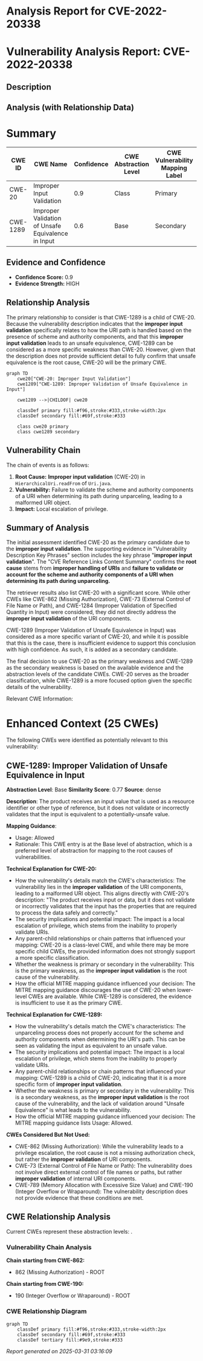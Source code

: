 # Analysis Report for CVE-2022-20338

# Vulnerability Analysis Report: CVE-2022-20338

## Description



## Analysis (with Relationship Data)

# Summary
| CWE ID | CWE Name | Confidence | CWE Abstraction Level | CWE Vulnerability Mapping Label | CWE-Vulnerability Mapping Notes |
|---|---|---|---|---|---|
| CWE-20 | Improper Input Validation | 0.9 | Class | Primary | Allowed-with-Review |
| CWE-1289 | Improper Validation of Unsafe Equivalence in Input | 0.6 | Base | Secondary | Allowed |

## Evidence and Confidence

*   **Confidence Score:** 0.9
*   **Evidence Strength:** HIGH

## Relationship Analysis
The primary relationship to consider is that CWE-1289 is a child of CWE-20. Because the vulnerability description indicates that the **improper input validation** specifically relates to how the URI path is handled based on the presence of scheme and authority components, and that this **improper input validation** leads to an unsafe equivalence, CWE-1289 can be considered as a more specific weakness than CWE-20. However, given that the description does not provide sufficient detail to fully confirm that unsafe equivalence is the root cause, CWE-20 will be the primary CWE.

```mermaid
graph TD
    cwe20["CWE-20: Improper Input Validation"]
    cwe1289["CWE-1289: Improper Validation of Unsafe Equivalence in Input"]

    cwe1289 -->|CHILDOF| cwe20
    
    classDef primary fill:#f96,stroke:#333,stroke-width:2px
    classDef secondary fill:#69f,stroke:#333
    
    class cwe20 primary
    class cwe1289 secondary
```

## Vulnerability Chain
The chain of events is as follows:
1.  **Root Cause:** **Improper input validation** (CWE-20) in `HierarchicalUri.readFrom` of `Uri.java`.
2.  **Vulnerability:** Failure to validate the scheme and authority components of a URI when determining its path during unparceling, leading to a malformed URI object.
3.  **Impact:** Local escalation of privilege.

## Summary of Analysis
The initial assessment identified CWE-20 as the primary candidate due to the **improper input validation**. The supporting evidence in "Vulnerability Description Key Phrases" section includes the key phrase "**improper input validation**". The "CVE Reference Links Content Summary" confirms the **root cause** stems from **improper handling of URIs** and **failure to validate or account for the scheme and authority components of a URI when determining its path during unparceling.**

The retriever results also list CWE-20 with a significant score. While other CWEs like CWE-862 (Missing Authorization), CWE-73 (External Control of File Name or Path), and CWE-1284 (Improper Validation of Specified Quantity in Input) were considered, they did not directly address the **improper input validation** of the URI components.

CWE-1289 (Improper Validation of Unsafe Equivalence in Input) was considered as a more specific variant of CWE-20, and while it is possible that this is the case, there is insufficient evidence to support this conclusion with high confidence. As such, it is added as a secondary candidate.

The final decision to use CWE-20 as the primary weakness and CWE-1289 as the secondary weakness is based on the available evidence and the abstraction levels of the candidate CWEs. CWE-20 serves as the broader classification, while CWE-1289 is a more focused option given the specific details of the vulnerability.

Relevant CWE Information:

# Enhanced Context (25 CWEs)
The following CWEs were identified as potentially relevant to this vulnerability:

## CWE-1289: Improper Validation of Unsafe Equivalence in Input
**Abstraction Level**: Base
**Similarity Score**: 0.77
**Source**: dense

**Description**:
The product receives an input value that is used as a resource identifier or other type of reference, but it does not validate or incorrectly validates that the input is equivalent to a potentially-unsafe value.

**Mapping Guidance**:
- Usage: Allowed
- Rationale: This CWE entry is at the Base level of abstraction, which is a preferred level of abstraction for mapping to the root causes of vulnerabilities.

**Technical Explanation for CWE-20:**

*   How the vulnerability's details match the CWE's characteristics: The vulnerability lies in the **improper validation** of the URI components, leading to a malformed URI object. This aligns directly with CWE-20's description: "The product receives input or data, but it does not validate or incorrectly validates that the input has the properties that are required to process the data safely and correctly."
*   The security implications and potential impact: The impact is a local escalation of privilege, which stems from the inability to properly validate URIs.
*   Any parent-child relationships or chain patterns that influenced your mapping: CWE-20 is a class-level CWE, and while there may be more specific child CWEs, the provided information does not strongly support a more specific classification.
*   Whether the weakness is primary or secondary in the vulnerability: This is the primary weakness, as the **improper input validation** is the root cause of the vulnerability.
*   How the official MITRE mapping guidance influenced your decision: The MITRE mapping guidance discourages the use of CWE-20 when lower-level CWEs are available. While CWE-1289 is considered, the evidence is insufficient to use it as the primary CWE.

**Technical Explanation for CWE-1289:**

*   How the vulnerability's details match the CWE's characteristics: The unparceling process does not properly account for the scheme and authority components when determining the URI's path. This can be seen as validating the input as equivalent to an unsafe value.
*   The security implications and potential impact: The impact is a local escalation of privilege, which stems from the inability to properly validate URIs.
*   Any parent-child relationships or chain patterns that influenced your mapping: CWE-1289 is a child of CWE-20, indicating that it is a more specific form of **improper input validation**.
*   Whether the weakness is primary or secondary in the vulnerability: This is a secondary weakness, as the **improper input validation** is the root cause of the vulnerability, and the lack of validation around "Unsafe Equivalence" is what leads to the vulnerability.
*   How the official MITRE mapping guidance influenced your decision: The MITRE mapping guidance lists Usage: Allowed.

**CWEs Considered But Not Used:**

*   CWE-862 (Missing Authorization): While the vulnerability leads to a privilege escalation, the root cause is not a missing authorization check, but rather the **improper validation** of URI components.
*   CWE-73 (External Control of File Name or Path): The vulnerability does not involve direct external control of file names or paths, but rather **improper validation** of internal URI components.
*   CWE-789 (Memory Allocation with Excessive Size Value) and CWE-190 (Integer Overflow or Wraparound): The vulnerability description does not provide evidence that these conditions are met.


## CWE Relationship Analysis

Current CWEs represent these abstraction levels: .


### Vulnerability Chain Analysis

**Chain starting from CWE-862:**
- 862 (Missing Authorization) - ROOT


**Chain starting from CWE-190:**
- 190 (Integer Overflow or Wraparound) - ROOT



### CWE Relationship Diagram

```mermaid
graph TD
    classDef primary fill:#f96,stroke:#333,stroke-width:2px
    classDef secondary fill:#69f,stroke:#333
    classDef tertiary fill:#9e9,stroke:#333
```



*Report generated on 2025-03-31 03:16:09*
